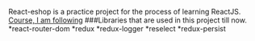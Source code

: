 React-eshop is a practice project for the process of learning ReactJS. 
[Course, I am following](https://www.udemy.com/course/complete-react-developer-zero-to-mastery/)
###Libraries that are used in this project till now.
*react-router-dom
*redux
*redux-logger
*reselect
*redux-persist





